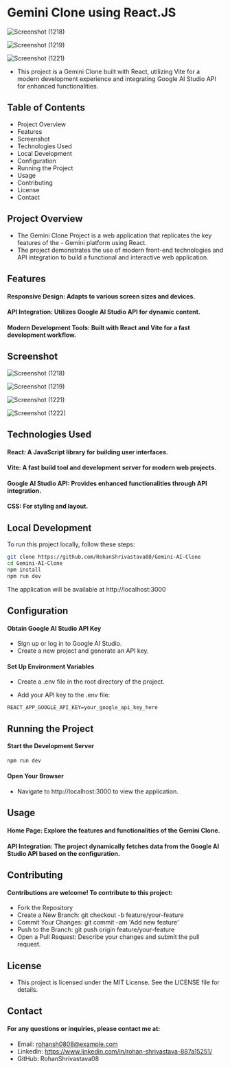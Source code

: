 # Gemini Clone using React.JS

![Screenshot (1218)](https://github.com/user-attachments/assets/bbe81d6c-316f-4fdc-892c-685e8e247dcd)

![Screenshot (1219)](https://github.com/user-attachments/assets/dbaf3845-eaf6-4456-95f0-c5a457be58b3)

![Screenshot (1221)](https://github.com/user-attachments/assets/7b4217e4-4f18-4c5a-ba63-c0f83403b7d6)


- This project is a Gemini Clone built with React, utilizing Vite for a modern development experience and integrating Google AI Studio API for enhanced functionalities.

## Table of Contents
- Project Overview
- Features
- Screenshot
- Technologies Used
- Local Development
- Configuration
- Running the Project
- Usage
- Contributing
- License
- Contact


##  Project Overview
- The Gemini Clone Project is a web application that replicates the key features of the - Gemini platform using React.
- The project demonstrates the use of modern front-end technologies and API integration to build a functional and interactive web application.

## Features
#### Responsive Design: Adapts to various screen sizes and devices.
#### API Integration: Utilizes Google AI Studio API for dynamic content.
#### Modern Development Tools: Built with React and Vite for a fast development workflow.

## Screenshot

![Screenshot (1218)](https://github.com/user-attachments/assets/bbe81d6c-316f-4fdc-892c-685e8e247dcd)

![Screenshot (1219)](https://github.com/user-attachments/assets/dbaf3845-eaf6-4456-95f0-c5a457be58b3)

![Screenshot (1221)](https://github.com/user-attachments/assets/7b4217e4-4f18-4c5a-ba63-c0f83403b7d6)

![Screenshot (1222)](https://github.com/user-attachments/assets/be89a158-80b8-4867-8d67-129d458b87a8)

## Technologies Used
#### React: A JavaScript library for building user interfaces.
#### Vite: A fast build tool and development server for modern web projects.
#### Google AI Studio API: Provides enhanced functionalities through API integration.
#### CSS: For styling and layout.

## Local Development
To run this project locally, follow these steps:

```bash
git clone https://github.com/RohanShrivastava08/Gemini-AI-Clone
cd Gemini-AI-Clone
npm install
npm run dev
```

The application will be available at http://localhost:3000

## Configuration
#### Obtain Google AI Studio API Key

- Sign up or log in to Google AI Studio.
- Create a new project and generate an API key.

#### Set Up Environment Variables

- Create a .env file in the root directory of the project.

- Add your API key to the .env file:

```plaintext
REACT_APP_GOOGLE_API_KEY=your_google_api_key_here
```

## Running the Project

#### Start the Development Server

```bash
npm run dev
```

#### Open Your Browser

- Navigate to http://localhost:3000 to view the application.

## Usage
#### Home Page: Explore the features and functionalities of the Gemini Clone.
#### API Integration: The project dynamically fetches data from the Google AI Studio API based on the configuration.

## Contributing
#### Contributions are welcome! To contribute to this project:

- Fork the Repository
- Create a New Branch: git checkout -b feature/your-feature
- Commit Your Changes: git commit -am 'Add new feature'
- Push to the Branch: git push origin feature/your-feature
- Open a Pull Request: Describe your changes and submit the pull request.

## License
- This project is licensed under the MIT License. See the LICENSE file for details.

## Contact
#### For any questions or inquiries, please contact me at:

- Email: rohansh0808@example.com
- LinkedIn: https://www.linkedin.com/in/rohan-shrivastava-887a15251/
- GitHub: RohanShrivastava08
